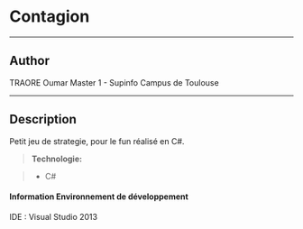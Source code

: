 Contagion
===================
----------

Author
-------------

TRAORE Oumar Master 1 - Supinfo Campus de Toulouse

----------

Description
-------------

Petit jeu de strategie, pour le fun réalisé en C#.

> **Technologie:**

> - C#

#### Information Environnement de développement 

IDE : Visual Studio 2013
